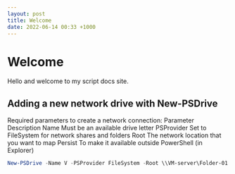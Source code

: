 ```yaml
---
layout: post
title: Welcome
date: 2022-06-14 00:33 +1000
---
```


# Welcome

Hello and welcome to my script docs site.

## Adding a new network drive with New-PSDrive

Required parameters to create a network connection:
Parameter	Description
Name	Must be an available drive letter
PSProvider	Set to FileSystem for network shares and folders
Root	The network location that you want to map
Persist	To make it available outside PowerShell (in Explorer)

```powershell
New-PSDrive -Name V -PSProvider FileSystem -Root \\VM-server\Folder-01 -Persist
```